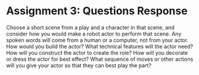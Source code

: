 # Assignment 3: Questions Response

Choose a short scene from a play and a character in that scene, and consider how you would make a robot actor to perform that scene. Any spoken words will come from a human or a computer, not from your actor.
How would you build the actor?
What technical features will the actor need?
How will you construct the actor to create the role?
How will you decorate or dress the actor for best effect?
What sequence of moves or other actions will you give your actor so that they can best play the part?
